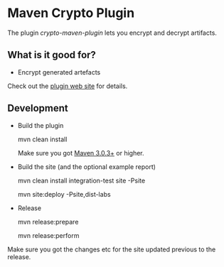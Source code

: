 Maven Crypto Plugin
==================================

The plugin *crypto-maven-plugin* lets you encrypt and decrypt artifacts.


What is it good for?
--------------------

* Encrypt generated artefacts

Check out the [plugin web site][site] for details.

[site]: http://labs.consol.de/projects/maven/crypt-maven-plugin/

Development
-----------

* Build the plugin

    mvn clean install

  Make sure you got [Maven 3.0.3+][maven_download] or higher.

* Build the site (and the optional example report)

    mvn clean install integration-test site -Psite

    mvn site:deploy -Psite,dist-labs

* Release

    mvn release:prepare

    mvn release:perform

Make sure you got the changes etc for the site updated previous to the release.

[maven_download]: http://maven.apache.org
